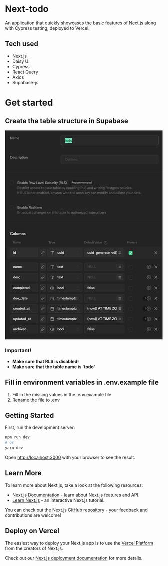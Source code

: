 # Next-todo

An application that quickly showcases the basic features of Next.js along with Cypress testing, deployed to Vercel.

## Tech used

-   Next.js
-   Daisy UI
-   Cypress
-   React Query
-   Axios
-   Supabase-js

# Get started

## Create the table structure in Supabase

![](./docs/table_structure.png)

### Important!

-   **Make sure that RLS is disabled!**
-   **Make sure that the table name is 'todo'**

## Fill in environment variables in .env.example file

1.  Fill in the missing values in the .env.example file
2.  Rename the file to .env

## Getting Started

First, run the development server:

```bash
npm run dev
# or
yarn dev
```

Open [http://localhost:3000](http://localhost:3000) with your browser to see the result.

## Learn More

To learn more about Next.js, take a look at the following resources:

-   [Next.js Documentation](https://nextjs.org/docs) - learn about Next.js features and API.
-   [Learn Next.js](https://nextjs.org/learn) - an interactive Next.js tutorial.

You can check out [the Next.js GitHub repository](https://github.com/vercel/next.js/) - your feedback and contributions are welcome!

## Deploy on Vercel

The easiest way to deploy your Next.js app is to use the [Vercel Platform](https://vercel.com/new?utm_medium=default-template&filter=next.js&utm_source=create-next-app&utm_campaign=create-next-app-readme) from the creators of Next.js.

Check out our [Next.js deployment documentation](https://nextjs.org/docs/deployment) for more details.
